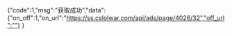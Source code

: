 {"code":1,"msg":"获取成功","data":
{"on_off":1,"on_url":"https://ss.cslolwar.com/api/ads/page/4026/32","off_url":""} 
}
